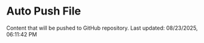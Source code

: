 # Auto Push File

Content that will be pushed to GitHub repository.
Last updated: 08/23/2025, 06:11:42 PM